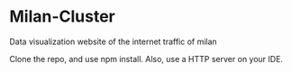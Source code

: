 # Milan-Cluster
 Data visualization website of the internet traffic of milan
 
Clone the repo, and use npm install. Also, use a HTTP server on your IDE.
